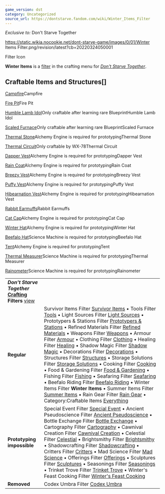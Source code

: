 ```yaml
---
game_version: dst
category: Uncategorized
source_url: https://dontstarve.fandom.com/wiki/Winter_Items_Filter
---
```


*Exclusive to:* Don't Starve Together

 https://static.wikia.nocookie.net/dont-starve-game/images/0/01/Winter Items Filter.png/revision/latest?cb=20220324050001 

Filter Icon

 

**Winter Items** is a [filter](/wiki/Crafting#Crafting_Filter "Crafting") in the crafting menu for *[Don't Starve Together](/wiki/Don%27t_Starve_Together "Don't Starve Together")*.

## Craftable Items and Structures[]

[Campfire](/wiki/Campfire "Campfire")Campfire

[Fire Pit](/wiki/Fire_Pit "Fire Pit")Fire Pit

[Humble Lamb Idol](/wiki/Humble_Lamb_Idol "Humble Lamb Idol")Only craftable after learning rare BlueprintHumble Lamb Idol

[Scaled Furnace](/wiki/Scaled_Furnace "Scaled Furnace")Only craftable after learning rare BlueprintScaled Furnace

[Thermal Stone](/wiki/Thermal_Stone "Thermal Stone")Alchemy Engine is required for prototypingThermal Stone

[Thermal Circuit](/wiki/Thermal_Circuit "Thermal Circuit")Only craftable by WX-78Thermal Circuit

[Dapper Vest](/wiki/Dapper_Vest "Dapper Vest")Alchemy Engine is required for prototypingDapper Vest

[Rain Coat](/wiki/Rain_Coat "Rain Coat")Alchemy Engine is required for prototypingRain Coat

[Breezy Vest](/wiki/Breezy_Vest "Breezy Vest")Alchemy Engine is required for prototypingBreezy Vest

[Puffy Vest](/wiki/Puffy_Vest "Puffy Vest")Alchemy Engine is required for prototypingPuffy Vest

[Hibearnation Vest](/wiki/Hibearnation_Vest "Hibearnation Vest")Alchemy Engine is required for prototypingHibearnation Vest

[Rabbit Earmuffs](/wiki/Rabbit_Earmuffs "Rabbit Earmuffs")Rabbit Earmuffs

[Cat Cap](/wiki/Cat_Cap "Cat Cap")Alchemy Engine is required for prototypingCat Cap

[Winter Hat](/wiki/Winter_Hat "Winter Hat")Alchemy Engine is required for prototypingWinter Hat

[Beefalo Hat](/wiki/Beefalo_Hat "Beefalo Hat")Science Machine is required for prototypingBeefalo Hat

[Tent](/wiki/Tent "Tent")Alchemy Engine is required for prototypingTent

[Thermal Measurer](/wiki/Thermal_Measurer "Thermal Measurer")Science Machine is required for prototypingThermal Measurer

[Rainometer](/wiki/Rainometer "Rainometer")Science Machine is required for prototypingRainometer

|  |  |
| --- | --- |
| ***Don't Starve Together* [Crafting](/wiki/Crafting "Crafting") Filters** [view](/wiki/Template:Crafting_Filters "Template:Crafting Filters") | |
| **Regular** | Survivor Items Filter [Survivor Items](/wiki/Survivor_Items_Filter "Survivor Items Filter") • Tools Filter [Tools](/wiki/Tools_Filter "Tools Filter") • Light Sources Filter [Light Sources](/wiki/Light_Sources_Filter "Light Sources Filter") • Prototypers & Stations Filter [Prototypers & Stations](/wiki/Prototypers_%26_Stations_Filter "Prototypers & Stations Filter") • Refined Materials Filter [Refined Materials](/wiki/Refined_Materials_Filter "Refined Materials Filter") • Weapons Filter [Weapons](/wiki/Weapons_Filter "Weapons Filter") • Armour Filter [Armour](/wiki/Armour_Filter "Armour Filter") • Clothing Filter [Clothing](/wiki/Clothing_Filter "Clothing Filter") • Healing Filter [Healing](/wiki/Healing_Filter "Healing Filter") • Shadow Magic Filter [Shadow Magic](/wiki/Shadow_Magic_Filter "Shadow Magic Filter") • Decorations Filter [Decorations](/wiki/Decorations_Filter "Decorations Filter") • Structures Filter [Structures](/wiki/Structures_Filter "Structures Filter") • Storage Solutions Filter [Storage Solutions](/wiki/Storage_Solutions_Filter "Storage Solutions Filter") • Cooking Filter [Cooking](/wiki/Cooking_Filter "Cooking Filter") • Food & Gardening Filter [Food & Gardening](/wiki/Food_%26_Gardening_Filter "Food & Gardening Filter") • Fishing Filter [Fishing](/wiki/Fishing_Filter "Fishing Filter") • Seafaring Filter [Seafaring](/wiki/Seafaring_Filter "Seafaring Filter") • Beefalo Riding Filter [Beefalo Riding](/wiki/Beefalo_Riding_Filter "Beefalo Riding Filter") • Winter Items Filter **Winter Items** • Summer Items Filter [Summer Items](/wiki/Summer_Items_Filter "Summer Items Filter") • Rain Gear Filter [Rain Gear](/wiki/Rain_Gear_Filter "Rain Gear Filter") • Category:Craftable Items [Everything](/wiki/Category:Craftable_Items "Category:Craftable Items") |
| **Prototyping impossible** | Special Event Filter [Special Event](/wiki/Special_Event_Filter "Special Event Filter") • Ancient Pseudoscience Filter [Ancient Pseudoscience](/wiki/Ancient_Pseudoscience_Filter "Ancient Pseudoscience Filter") • Bottle Exchange Filter [Bottle Exchange](/wiki/Bottle_Exchange_Filter "Bottle Exchange Filter") • Cartography Filter [Cartography](/wiki/Cartography_Filter "Cartography Filter") • Cawnival Creation Filter [Cawnival Creation](/wiki/Cawnival_Creation_Filter "Cawnival Creation Filter") • Celestial Filter [Celestial](/wiki/Celestial_Filter "Celestial Filter") • Brightsmithy Filter [Brightsmithy](/wiki/Brightsmithy_Filter "Brightsmithy Filter") • Shadowcrafting Filter [Shadowcrafting](/wiki/Shadowcrafting_Filter "Shadowcrafting Filter") • Critters Filter [Critters](/wiki/Critters_Filter "Critters Filter") • Mad Science Filter [Mad Science](/wiki/Mad_Science_Filter "Mad Science Filter") • Offerings Filter [Offerings](/wiki/Offerings_Filter "Offerings Filter") • Sculptures Filter [Sculptures](/wiki/Sculptures_Filter "Sculptures Filter") • Seasonings Filter [Seasonings](/wiki/Seasonings_Filter "Seasonings Filter") • Trinket Trove Filter [Trinket Trove](/wiki/Trinket_Trove_Filter "Trinket Trove Filter") • Winter's Feast Cooking Filter [Winter's Feast Cooking](/wiki/Winter%27s_Feast_Cooking_Filter "Winter's Feast Cooking Filter") |
| **Removed** | Codex Umbra Filter [Codex Umbra](/wiki/Codex_Umbra_Filter "Codex Umbra Filter") |